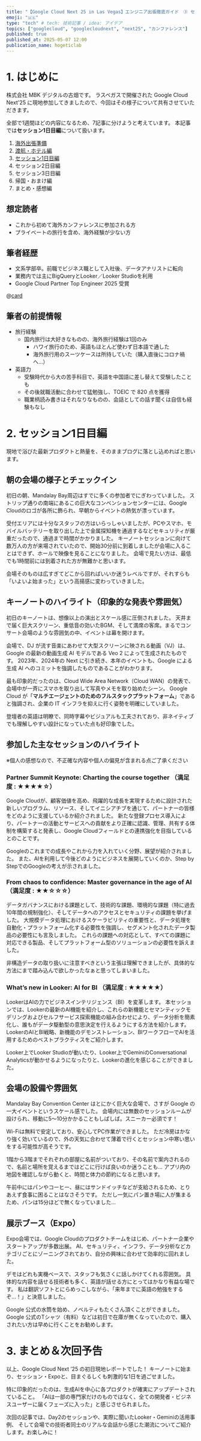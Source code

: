 ```yaml
---
title: "【Google Cloud Next 25 in Las Vegas】エンジニア出張徹底ガイド　③ セッション1日目編"
emoji: "🇺🇸"
type: "tech" # tech: 技術記事 / idea: アイデア
topics: ["googlecloud", "googlecloudnext", "next25", "カンファレンス"]
published: true
published_at: 2025-05-07 12:00
publication_name: hogeticlab
---
```

# 1. はじめに
株式会社 MBK デジタルの古畑です。
ラスベガスで開催された Google Cloud Next'25 に現地参加してきましたので、今回はその様子について共有させていただきます。

全部で1週間ほどの内容になるため、7記事に分けようと考えています。
本記事では**セッション1日目編**について扱います。

1. [海外出張準備](https://zenn.dev/hogeticlab/articles/009f15ab6eb41a)
2. [渡航・ホテル編](https://zenn.dev/hogeticlab/articles/06e344d908bb2d)
3. [セッション1日目編](https://zenn.dev/hogeticlab/articles/a034352e7eb44a)
4. セッション2日目編
5. セッション3日目編
6. 帰国・おまけ編
7. まとめ・感想編

## 想定読者
- これから初めて海外カンファレンスに参加される方
- プライベートの旅行を含め、海外経験が少ない方

## 筆者経歴
- 文系学部卒。前職でビジネス職として入社後、データアナリストに転向
- 業務内では主にBigQueryとLooker／Looker Studioを利用
- Google Cloud Partner Top Engineer 2025 受賞

@[card](https://zenn.dev/hogeticlab/articles/a2cf821a678d22)

## 筆者の前提情報
- 旅行経験
    - 国内旅行は大好きなものの、海外旅行経験は1回のみ 
        - ハワイ旅行のため、英語もほとんど使わず日本語で通した
        - 海外旅行用のスーツケースは所持していた（購入直後にコロナ禍へ…）
- 英語力
    - 受験時代から大の苦手科目で、英語を中国語に差し替えて受験したことも
    - その後就職活動に合わせて猛勉強し、TOEIC で 820 点を獲得
    - 職業柄読み書きはそれなりなものの、会話としての話す聞くは自信も経験もなし

# 2. セッション1日目編
現地で浴びた最新プロダクトと熱量を、そのままブログに落とし込めればと思います。

## 朝の会場の様子とチェックイン
初日の朝、Mandalay Bay周辺はすでに多くの参加者でにぎわっていました。
ストリップ通りの南端にあるこの巨大なコンベンションセンターには、Google Cloudのロゴが各所に飾られ、早朝からイベントの熱気が漂っています。

受付エリアには十分なスタッフの方はいらっしゃいましたが、PCやスマホ、モバイルバッテリーを取り出した上で金属探知機を通過するなどセキュリティが厳重だったので、通過まで時間がかかりました。
キーノートセッションに向けて数万人の方が来場されていたので、開始30分前に到着しましたが会場に入ることはできず、ホールで映像を見ることになりました。
会場で見たい方は、最低でも1時間前には到着された方が無難かと思います。

会場そのものは広すぎてどこから回ればいいか迷うレベルですが、それすらも「いよいよ始まった」という高揚感に変わっていきました。

## キーノートのハイライト（印象的な発表や雰囲気）
初日のキーノートは、想像以上の演出とスケール感に圧倒されました。
天井まで届く巨大スクリーン、重低音の効いたBGM、そして満席の客席。まるでコンサート会場のような雰囲気の中、イベントは幕を開けます。

会場で、DJ が流す音楽にあわせて大型スクリーンに映される動画（VJ）は、Google の最新の動画生成 AI モデルである Veo 2 によって生成されたものです。
2023年、2024年の Next に引き続き、本年のイベントも、Google による生成 AI へのコミットを強調したものであることがわかります。

最も印象的だったのは、Cloud Wide Area Network（Cloud WAN）の発表で、会場中が一斉にスマホを取り出して写真やメモを取り始めたシーン。
Google Cloud が「**マルチエージェントのためのフルスタックプラットフォーム**」であると強調され、企業の IT インフラを抑えに行く姿勢を明確にしていました。

登壇者の英語は明瞭で、同時字幕やビジュアルも工夫されており、非ネイティブでも理解しやすい設計になっていた点も好印象でした。

## 参加した主なセッションのハイライト
※個人の感想なので、不正確な内容や個人の偏見が含まれる点ご了承ください

### Partner Summit Keynote: Charting the course together （満足度 : ★★★★☆）
Google Cloudが、顧客価値を高め、飛躍的な成長を実現するために設計された新しいプログラム、リソース、そしてイニシアチブを通じて、パートナーの皆様をどのように支援しているか紹介されました。
新たな登録プロセス導入により、パートナーの活動とサービスへの貢献をより正確に認識、管理、共有する体制を構築すると発表し、Google Cloudフィールドとの連携強化を目指しているとのことです。

Googleのこれまでの成長やこれから力を入れていく分野、展望が紹介されました。
また、AIを利用して今後どのようにビジネスを展開していくのか、Step by StepでのGoogleの考えが示されました。

### From chaos to confidence: Master governance in the age of AI （満足度 : ★★☆☆☆）
データガバナンスにおける課題として、技術的な課題、環境的な課題（特に過去10年間の規制強化）、そしてデータへのアクセスとセキュリティの課題を挙げました。
大規模データ処理におけるスケーラビリティの重要性と、データ処理を自動化・プラットフォーム化する必要性を強調し、セグメント化されたデータ製品の必要性にも言及しました。 
これらの課題への対応として、すべての課題に対応できる製品、そしてプラットフォーム型のソリューションの必要性を訴えました。

非構造データの取り扱いに注意すべきという主張は理解できましたが、具体的な方法にまで踏み込んで欲しかったなぁと思ってしまいました。

### What’s new in Looker: AI for BI （満足度 : ★★★★★）
LookerはAIの力でビジネスインテリジェンス（BI）を変革します。
本セッションでは、Lookerの最新のAI機能を紹介し、これらの新機能とセマンティックモデリングおよびセルフサービス探索機能の組み合わせにより、データ分析を簡素化し、誰もがデータ駆動型の意思決定を行えるようにする方法を紹介します。LookerのAIとBI戦略、新機能のデモンストレーション、BIワークフローでAIを活用するためのベストプラクティスをご紹介します。

Looker上でLooker Studioが動いたり、Looker上でGeminiのConversational Analyticsが動かせるようになったりと、Lookerの進化を感じることができました。

## 会場の設備や雰囲気
Mandalay Bay Convention Center はとにかく巨大な会場で、さすが Google の一大イベントというスケール感でした。
会場内には無数のセッションルームが設けられ、移動に5〜10分かかることもしばしば。スニーカー必須です！

Wi-Fiは無料で安定しており、安心してPC作業ができました。
ただ冷房はかなり強く効いているので、外の天気に合わせて薄着で行くとセッション中寒い思いをする可能性が高そうです。

1階から3階までそれぞれの部屋に名前がついており、その名前で案内されるので、名前と場所を覚えるまではどこに行けば良いのか迷うことも…
アプリ内の地図を確認しながら動くと、時間と体力の節約になると思います。

午前中にはパンやコーヒー、昼にはサンドイッチなどが支給されるため、とりあえず食事に困ることはなさそうです。
ただし一気にパン置き場に人が集まるため、パンは15分ほどで無くなっていました…

## 展示ブース（Expo）
Expo会場では、Google Cloudのプロダクトチームをはじめ、パートナー企業やスタートアップが多数出展。
AI、セキュリティ、インフラ、データ分析などカテゴリごとにゾーニングされており、自分の興味に合わせて効率的に回れました。

デモはどれも実機ベースで、スタッフも気さくに話しかけてくれる雰囲気。
具体的な内容を話せる技術者も多く、英語が話せる方にとってはかなり有益な場です。
私は翻訳ソフトとにらめっこしながら、「来年までに英語の勉強をするぞ…！」と決意しました。

Google 公式の水筒を始め、ノベルティもたくさん頂くことができました。
Google 公式のTシャツ（有料）などは初日で在庫が無くなっていたので、購入されたい方は早めに行くことをお勧めします。

# 3. まとめ＆次回予告
以上、Google Cloud Next ’25 の初日現地レポートでした！
キーノートに始まり、セッション・Expoと、目まぐるしくも刺激的な1日を過ごせました。

特に印象的だったのは、生成AIを中心に各プロダクトが確実にアップデートされていること。
「AIは一部の専門家だけのものではなく、全ての開発者・ビジネスユーザーに届くフェーズに入った」と感じさせられました。

次回の記事では、Day2のセッションや、実際に聞いたLooker・Geminiの活用事例、
そして会場での技術者同士のリアルな会話から感じた潮流についてご紹介します。お楽しみに！

